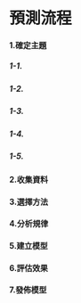 # 預測流程


#### 1.確定主題
##### 1-1.
##### 1-2.
##### 1-3.
##### 1-4.
##### 1-5.

#### 2.收集資料
#### 3.選擇方法
#### 4.分析規律
#### 5.建立模型
#### 6.評估效果
#### 7.發佈模型

